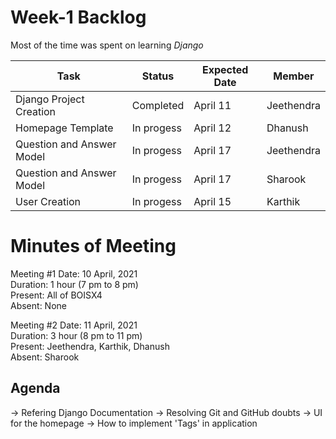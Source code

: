 # Week-1 Backlog

Most of the time was spent on learning *Django*

|Task                       |Status                         |Expected Date                |  Member         |
|---------------------------|-------------------------------|-----------------------------|-----------------|
|Django Project Creation    |Completed                      |April 11                     |Jeethendra       |
|Homepage Template          |In progess                     |April 12                     |Dhanush          |
|Question and Answer Model  |In progess                     |April 17                     |Jeethendra       |
|Question and Answer Model  |In progess                     |April 17                     |Sharook          |
|User Creation              |In progess                     |April 15                     |Karthik          | 

# Minutes of Meeting

Meeting #1
Date: 10 April, 2021   
Duration: 1 hour (7 pm to 8 pm)  
Present: All of BOISX4  
Absent: None  


Meeting #2
Date: 11 April, 2021  
Duration: 3 hour (8 pm to 11 pm)  
Present: Jeethendra, Karthik, Dhanush  
Absent: Sharook  

## Agenda
-> Refering Django Documentation
-> Resolving Git and GitHub doubts
-> UI for the homepage
-> How to implement 'Tags' in application